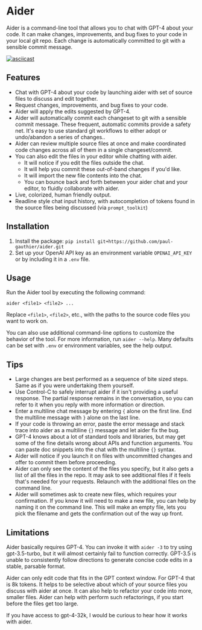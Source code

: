 # Aider

Aider is a command-line tool that allows you to chat with GPT-4 about your code.
It can make changes, improvements, and bug fixes to your code in your local git repo.
Each change is automatically committed to git with a sensible commit message.

[![asciicast](https://asciinema.org/a/Ol6alHMmm4ZrVcOfXkMveS7eQ.svg)](https://asciinema.org/a/Ol6alHMmm4ZrVcOfXkMveS7eQ)

## Features

* Chat with GPT-4 about your code by launching aider with set of source files to discuss and edit together.
* Request changes, improvements, and bug fixes to your code.
* Aider will apply the edits suggested by GPT-4.
* Aider will automatically commit each changeset to git with a sensible commit message. These frequent, automatic commits provide a safety net. It's easy to use standard git workflows to either adopt or undo/abandon a series of changes..
* Aider can review multiple source files at once and make coordinated code changes across all of them in a single changeset/commit.
* You can also edit the files in your editor while chatting with aider.
  * It will notice if you edit the files outside the chat.
  * It will help you commit these out-of-band changes if you'd like.
  * It will import the new file contents into the chat.
  * You can bounce back and forth between your aider chat and your editor, to fluidly collaborate with aider.
* Live, colorized, human friendly output.
* Readline style chat input history, with autocompletion of tokens found in the source files being discussed (via `prompt_toolkit`)

## Installation

1. Install the package: `pip install git+https://github.com/paul-gauthier/aider.git`
2. Set up your OpenAI API key as an environment variable `OPENAI_API_KEY` or by including it in a `.env` file.

## Usage

Run the Aider tool by executing the following command:

```
aider <file1> <file2> ...
```

Replace `<file1>`, `<file2>`, etc., with the paths to the source code files you want to work on.

You can also use additional command-line options to customize the behavior of the tool. For more information, run `aider --help`. Many defaults can be set with `.env` or environment variables, see the help output.

## Tips

* Large changes are best performed as a sequence of bite sized steps. Same as if you were undertaking them yourself.
* Use Control-C to safely interrupt aider if it isn't providing a useful response. The partial response remains in the conversation, so you can refer to it when you reply with more information or direction.
* Enter a multiline chat message by entering `{` alone on the first line. End the multiline message with `}` alone on the last line.
* If your code is throwing an error, paste the error message and stack trace into aider as a multiline `{}` message and let aider fix the bug.
* GPT-4 knows about a lot of standard tools and libraries, but may get some of the fine details wrong about APIs and function arguments. You can paste doc snippets into the chat with the  multiline `{}` syntax.
* Aider will notice if you launch it on files with uncommitted changes and offer to commit them before proceeding.
* Aider can only see the content of the files you specify, but it also gets a list of all the files in the repo. It may ask to see additional files if it feels that's needed for your requests. Relaunch with the additional files on the command line.
* Aider will sometimes ask to create new files, which requires your confirmation. If you know it will need to make a new file, you can help by naming it on the command line. This will make an empty file, lets you pick the filename and gets the confirmation out of the way up front.

## Limitations

Aider basically requires GPT-4.
You can invoke it with `aider -3` to try using gpt-3.5-turbo, but it will almost certainly fail to function correctly.
GPT-3.5 is unable to consistently follow directions to generate concise code edits in a stable, parsable format.

Aider can only edit code that fits in the GPT context window.
For GPT-4 that is 8k tokens.
It helps to be selective about which of your source files you discuss with aider at once.
It can also help to refactor your code into more, smaller files.
Aider can help with perform such refactorings, if you start before the files get too large.

If you have access to gpt-4-32k, I would be curious to hear how it works with aider.
